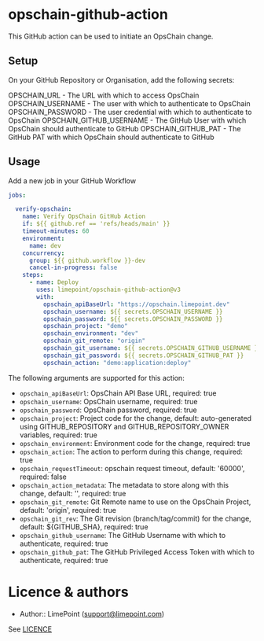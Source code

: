# opschain-github-action 

This GitHub action can be used to initiate an OpsChain change.

## Setup

On your GitHub Repository or Organisation, add the following secrets:

OPSCHAIN_URL - The URL with which to access OpsChain
OPSCHAIN_USERNAME - The user with which to authenticate to OpsChain
OPSCHAIN_PASSWORD - The user credential with which to authenticate to OpsChain
OPSCHAIN_GITHUB_USERNAME - The GitHub User with which OpsChain should authenticate to GitHub
OPSCHAIN_GITHUB_PAT - The GitHub PAT with which OpsChain should authenticate to GitHub

## Usage

Add a new job in your GitHub Workflow

```yaml
jobs:

  verify-opschain:
    name: Verify OpsChain GitHub Action
    if: ${{ github.ref == 'refs/heads/main' }}
    timeout-minutes: 60
    environment:
      name: dev
    concurrency:
      group: ${{ github.workflow }}-dev
      cancel-in-progress: false
    steps:
      - name: Deploy
        uses: limepoint/opschain-github-action@v3
        with:
          opschain_apiBaseUrl: "https://opschain.limepoint.dev"
          opschain_username: ${{ secrets.OPSCHAIN_USERNAME }}
          opschain_password: ${{ secrets.OPSCHAIN_PASSWORD }}
          opschain_project: "demo"
          opschain_environment: "dev"
          opschain_git_remote: "origin"
          opschain_git_username: ${{ secrets.OPSCHAIN_GITHUB_USERNAME }}
          opschain_git_password: ${{ secrets.OPSCHAIN_GITHUB_PAT }}
          opschain_action: "demo:application:deploy"
```

The following arguments are supported for this action:

- `opschain_apiBaseUrl`: OpsChain API Base URL, required: true
- `opschain_username`: OpsChain username, required: true
- `opschain_password`: OpsChain password, required: true
- `opschain_project`: Project code for the change, default: auto-generated using GITHUB_REPOSITORY and GITHUB_REPOSITORY_OWNER variables, required: true
- `opschain_environment`: Environment code for the change, required: true
- `opschain_action`: The action to perform during this change, required: true
- `opschain_requestTimeout`: opschain request timeout, default: '60000', required: false
- `opschain_action_metadata`: The metadata to store along with this change, default: '', required: true
- `opschain_git_remote`: Git Remote name to use on the OpsChain Project, default: 'origin', required: true
- `opschain_git_rev`: The Git revision (branch/tag/commit) for the change, default: ${GITHUB_SHA}, required: true
- `opschain_github_username`: The GitHub Username with which to authenticate, required: true
- `opschain_github_pat`: The GitHub Privileged Access Token with which to authenticate, required: true

# Licence & authors

- Author:: LimePoint (support@limepoint.com)

See [LICENCE](LICENCE)
